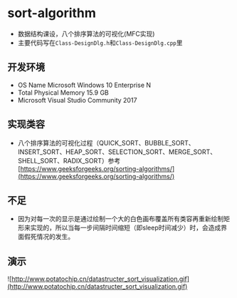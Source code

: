 # sort-algorithm
- 数据结构课设，八个排序算法的可视化(MFC实现)
- 主要代码写在`Class-DesignDlg.h`和`Class-DesignDlg.cpp`里

## 开发环境
- OS Name	Microsoft Windows 10 Enterprise N
- Total Physical Memory	15.9 GB
- Microsoft Visual Studio Community 2017

## 实现类容
- 八个排序算法的可视化过程（QUICK_SORT、BUBBLE_SORT、INSERT_SORT、HEAP_SORT、SELECTION_SORT、MERGE_SORT、SHELL_SORT、RADIX_SORT）参考[https://www.geeksforgeeks.org/sorting-algorithms/](https://www.geeksforgeeks.org/sorting-algorithms/)

## 不足

- 因为对每一次的显示是通过绘制一个大的白色画布覆盖所有类容再重新绘制矩形来实现的，所以当每一步间隔时间缩短（即sleep时间减少）时，会造成界面假死情况的发生。

## 演示
![http://www.potatochip.cn/datastructer_sort_visualization.gif](http://www.potatochip.cn/datastructer_sort_visualization.gif)
